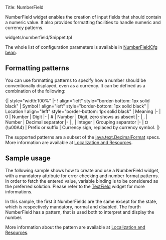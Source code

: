 Title: NumberField



NumberField widget enables the creation of input fields that should contain a numeric value. It also provides formatting facilities to handle numeric and currency patterns.

<srcinclude tag="wgtNumberField" lang="AT" outdent="true">widgets/numberfield/Snippet.tpl</srcinclude>

The whole list of configuration parameters is available in [NumberFieldCfg bean](http://ariatemplates.com/aria/guide/apps/apidocs/#aria.widgets.CfgBeans:NumberFieldCfg).

## Formatting patterns

You can use formatting patterns to specify how a number should be conventionally displayed, even as a currency. It can be defined as a combination of the following:

{| style="width:100%"
|-
! align="left" style="border-bottom: 1px solid black" | Symbol
! align="left" style="border-bottom: 1px solid black" | Location
! align="left" style="border-bottom: 1px solid black" | Meaning
|-
| 0
| Number
| Digit
|-
| #
| Number
| Digit, zero shows as absent
|-
| .
| Number
| Decimal separator
|-
| ,
| Integer
| Grouping separator
|-
| ¤ (\u00A4)
| Prefix or suffix
| Currency sign, replaced by currency symbol.
|}

The supported patterns are a subset of the [java.text.DecimalFormat](http://download.oracle.com/javase/1.4.2/docs/api/java/text/DecimalFormat.html) specs. More information are available at [Localization and Resources](Localization_and_Resources).

## Sample usage

The following sample shows how to create and use a NumberField widget, with a mandatory attribute for error checking and number format patterns. In order to fetch the entered value, variable binding is to be considered as the preferred solution. Please refer to the [TextField](TextField) widget for more informations.

<sample sample="widgets/numberfield" />

In this sample, the first 3 NumberFields are the same except for the state, which is respectively mandatory, normal and disabled.
The fourth NumberField has a pattern, that is used both to interpret and display the number.

More information about the pattern are available at [Localization and Resources](Localization_and_Resources).